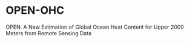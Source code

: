 # OPEN-OHC
OPEN: A New Estimation of Global Ocean Heat Content for Upper 2000 Meters from Remote Sensing Data
